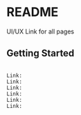 # README

UI/UX Link for all pages

## Getting Started

```

Link:
Link:
Link:
Link:
Link:
Link:

```
